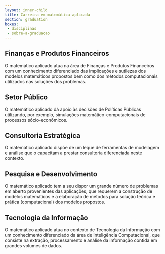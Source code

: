```yaml
---
layout: inner-child
title: Carreira em matemática aplicada
section: graduation
boxes:
 - disciplinas
 - sobre-a-graduacao
---
```


## Finanças e Produtos Financeiros

O matemático aplicado atua na área de Finanças e Produtos Financeiros
com um conhecimento diferenciado das implicações e sutilezas dos
modelos matemáticos propostos bem como dos métodos computacionais
utilizados nas soluções dos problemas.

## Setor Público

O matemático aplicado dá apoio às decisões de Políticas Públicas
utilizando, por exemplo, simulações matemático-computacionais de
processos sócio-econômicos.

## Consultoria Estratégica

O matemático aplicado dispõe de um leque de ferramentas de modelagem e
análise que o capacitam a prestar consultoria diferenciada neste
contexto.

## Pesquisa e Desenvolvimento

O matemático aplicado tem a seu dispor um grande número de problemas
em aberto provenientes das aplicações, que requerem a construção de
modelos matemáticos e a elaboração de métodos para solução teórica e
prática (computacional) dos modelos propostos.

## Tecnologia da Informação

O matemático aplicado atua no contexto de Tecnologia da Informação com
um conhecimento diferenciado da área de Inteligência Computacional,
que consiste na extração, processamento e análise da informação
contida em grandes volumes de dados.
